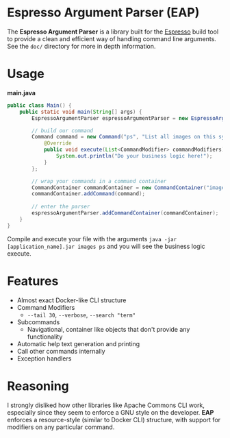 # Espresso Argument Parser (EAP)
The **Espresso Argument Parser** is a library built for the [Espresso](https://github.com/hlafaille/espresso) build tool
to provide a clean and efficient way of handling command line arguments. See the `doc/` directory for more in depth 
information.

# Usage
**main.java**
```java
public class Main() {
    public static void main(String[] args) {
        EspressoArgumentParser espressoArgumentParser = new EspressoArgumentParser("Docker", "Containers, yo!");

        // build our command
        Command command = new Command("ps", "List all images on this system") {
            @Override
            public void execute(List<CommandModifier> commandModifiers) {
                System.out.println("Do your business logic here!");
            }
        };

        // wrap your commands in a command container
        CommandContainer commandContainer = new CommandContainer("images", "Show all top level images");
        commandContainer.addCommand(command);
        
        // enter the parser
        espressoArgumentParser.addCommandContainer(commandContainer);
    }
}
```
Compile and execute your file with the arguments `java -jar [application_name].jar images ps` and you will see the business logic
execute.

# Features
* Almost exact Docker-like CLI structure
* Command Modifiers
  * `--tail 30`, `--verbose`, `--search "term"`
* Subcommands
  * Navigational, container like objects that don't provide any functionality
* Automatic help text generation and printing
* Call other commands internally
* Exception handlers

# Reasoning
I strongly disliked how other libraries like Apache Commons CLI work, especially since they seem to enforce a GNU style
on the developer. **EAP** enforces a resource-style (similar to Docker CLI) structure, with support for modifiers on any
particular command.